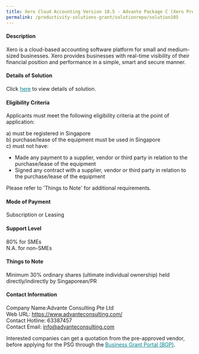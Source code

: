 ```yaml
---
title: Xero Cloud Accounting Version 10.5 - Advante Package C (Xero Premium Full Package)
permalink: /productivity-solutions-grant/solutionrepo/solution105
---
```


#### Description

Xero is a cloud-based accounting software platform for small and medium-sized businesses. Xero provides businesses with real-time visibility of their financial position and performance in a simple, smart and secure manner.

#### Details of Solution

Click <a href='https://govassist.gobusiness.gov.sg/images/psg/Desensitised_Advante_Consulting_Annex3_CR_wef_6_August_2020_Part_3.pdf' style='color:#037e8a'>here</a> to view details of solution.

#### Eligibility Criteria

Applicants must meet the following eligibility criteria at the point of application:

a) must be registered in Singapore <br>
b) purchase/lease of the equipment must be used in Singapore <br>
c) must not have:
- Made any payment to a supplier, vendor or third party in relation to the purchase/lease of the equipment
- Signed any contract with a supplier, vendor or third party in relation to the purchase/lease of the equipment

Please refer to 'Things to Note' for additional requirements.

#### Mode of Payment
Subscription or Leasing

#### Support Level
80% for SMEs <br>
N.A. for non-SMEs

#### Things to Note
Minimum 30% ordinary shares (ultimate individual ownership) held directly/indirectly by Singaporean/PR

#### Contact Information
Company Name:Advante Consulting Pte Ltd <br>Web URL: https://www.advanteconsulting.com/ <br>Contact Hotline: 63387457 <br>Contact Email: info@advanteconsulting.com <br>

Interested companies can get a quotation from the pre-approved vendor, before applying for the PSG through the <a target='_blank' style='color:#037e8a' href='https://www.businessgrants.gov.sg/'>Business Grant Portal (BGP)</a>.
